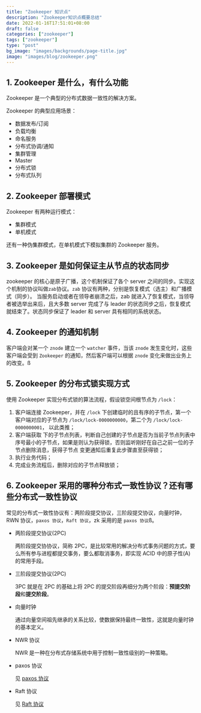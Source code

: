 ```yaml
---
title: "Zookeeper 知识点"
description: "Zookeeper知识点概要总结"
date: 2022-01-16T17:51:01+08:00
draft: false
categories: ["zookeeper"]
tags: ["zookeeper"]
type: "post"
bg_image: "images/backgrounds/page-title.jpg"
image: "images/blog/zookeeper.png"
---
```


## 1. Zookeeper 是什么，有什么功能

Zookeeper 是一个典型的分布式数据一致性的解决方案。

Zookeeper 的典型应用场景：

-   数据发布/订阅
-   负载均衡
-   命名服务
-   分布式协调/通知
-   集群管理
-   Master
-   分布式锁
-   分布式队列

## 2. Zookeeper 部署模式

Zookeeper 有两种运行模式：

-   集群模式
-   单机模式

还有一种伪集群模式，在单机模式下模拟集群的 Zookeeper 服务。

## 3. Zookeeper 是如何保证主从节点的状态同步

zookeeper 的核心是原子广播，这个机制保证了各个 server 之间的同步。实现这个机制的协议叫做`zab`协议。`zab` 协议有两种，分别是恢复模式（选主）和广播模式（同步）。
当服务启动或者在领导者崩溃之后，zab 就进入了恢复模式，当领导者被选举出来后，且大多数 server 完成了与 leader 的状态同步之后，恢复模式就结束了。状态同步保证了
leader 和 server 具有相同的系统状态。

## 4. Zookeeper 的通知机制

客户端会对某一个 `znode` 建立一个 `watcher` 事件，当该 `znode` 发生变化时，这些客户端会受到 `Zookeeper` 的通知，然后客户端可以根据 `znode` 变化来做出业务上的改变。ß

## 5. Zookeeper 的分布式锁实现方式

使用 Zookeeper 实现分布式锁的算法流程，假设锁空间根节点为 `/lock`：

1. 客户端连接 Zookeeper，并在 `/lock` 下创建临时的且有序的子节点，第一个客户端对应的子节点为 `/lock/lock-0000000000`，第二个为 `/lock/lock-0000000001`，
   以此类推；
2. 客户端获取 下的子节点列表，判断自己创建的子节点是否为当前子节点列表中序号最小的子节点，如果是则认为获得锁，否则监听刚好在自己之前一位的子节点删除消息，获得子节点
   变更通知后重复此步骤直至获得锁；
3. 执行业务代码；
4. 完成业务流程后，删除对应的子节点释放锁；

## 6. Zookeeper 采用的哪种分布式一致性协议？还有哪些分布式一致性协议

常见的分布式一致性协议有：两阶段提交协议，三阶段提交协议，向量时钟，RWN 协议，`paxos 协议`，`Raft 协议`，zk 采用的是 `paxos 协议`ß。

-   两阶段提交协议(2PC)

    两阶段提交协协议，简称 2PC，是比较常用的解决分布式事务问题的方式，要么所有参与进程都提交事务，要么都取消事务，即实现 ACID 中的原子性(A)的常用手段。

-   三阶段提交协议(2PC)

    3PC 就是在 2PC 的基础上将 2PC 的提交阶段再细分为两个阶段：**预提交阶段**和**提交阶段**。

-   向量时钟

    通过向量空间祖先继承的关系比较，使数据保持最终一致性，这就是向量时钟的基本定义。

-   NWR 协议

    NWR 是一种在分布式存储系统中用于控制一致性级别的一种策略。

-   paxos 协议

    见 [paxos 协议]()

-   Raft 协议

    见 [Raft 协议]()
